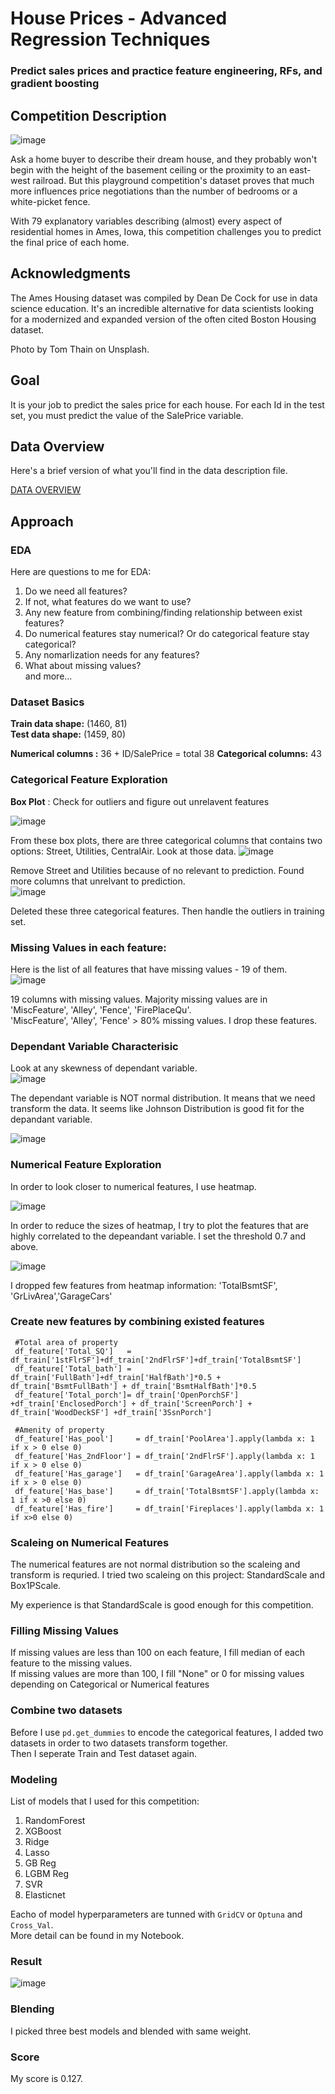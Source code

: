 # House Prices - Advanced Regression Techniques

### Predict sales prices and practice feature engineering, RFs, and gradient boosting

## Competition Description

![image](https://github.com/kh4vv/Data-Science-Project/assets/47800500/cbfbed1a-99b9-4a27-b1d5-aff9cc6e3753)

Ask a home buyer to describe their dream house, and they probably won't begin with the height of the basement ceiling or the proximity to an east-west railroad.
But this playground competition's dataset proves that much more influences price negotiations than the number of bedrooms or a white-picket fence.

With 79 explanatory variables describing (almost) every aspect of residential homes in Ames, Iowa, this competition challenges you to predict the final price of each home.

## Acknowledgments

The Ames Housing dataset was compiled by Dean De Cock for use in data science education. It's an incredible alternative for data scientists looking for a modernized and expanded version of the often cited Boston Housing dataset. 

Photo by Tom Thain on Unsplash.

## Goal

It is your job to predict the sales price for each house. For each Id in the test set, you must predict the value of the SalePrice variable. 

## Data Overview

Here's a brief version of what you'll find in the data description file.

[DATA OVERVIEW](https://www.kaggle.com/competitions/house-prices-advanced-regression-techniques/data)

## Approach 

### EDA

Here are questions to me for EDA: 

1. Do we need all features?  
2. If not, what features do we want to use?  
3. Any new feature from combining/finding relationship between exist features?  
4. Do numerical features stay numerical? Or do categorical feature stay categorical?  
5. Any nomarlization needs for any features?  
6. What about missing values?  
and more...  

### Dataset Basics

**Train data shape:**  (1460, 81)  
**Test  data shape:**  (1459, 80)  

**Numerical columns :** 36 + ID/SalePrice = total 38 
**Categorical columns:** 43

### Categorical Feature Exploration

**Box Plot** : Check for outliers and figure out unrelavent features

![image](https://github.com/kh4vv/Data-Science-Project/assets/47800500/ba76bdfc-88e1-4bf4-843c-74e9c970364b) 

From these box plots, there are three categorical columns that contains two options: Street, Utilities, CentralAir. Look at those data. 
![image](https://github.com/kh4vv/Data-Science-Project/assets/47800500/3de08344-9465-4134-86d9-6847dd7de697) 

Remove Street and Utilities because of no relevant to prediction. Found more columns that unrelvant to prediction.  
![image](https://github.com/kh4vv/Data-Science-Project/assets/47800500/acec3d94-e4c0-49ba-ba93-6f9747b6babe)

Deleted these three categorical features. Then handle the outliers in training set. 

### Missing Values in each feature:  

Here is the list of all features that have missing values - 19 of them.  
![image](https://github.com/kh4vv/Data-Science-Project/assets/47800500/d7dd1c30-bd06-4616-8796-a96a8728a3bc)

19 columns with missing values. Majority missing values are in 'MiscFeature', 'Alley', 'Fence', 'FirePlaceQu'.  
'MiscFeature', 'Alley', 'Fence' > 80% missing values. I drop these features.  
 
### Dependant Variable Characterisic

Look at any skewness of dependant variable.  
![image](https://github.com/kh4vv/Data-Science-Project/assets/47800500/f26e31b1-23b5-4b37-b989-343655305297)  

The dependant variable is NOT normal distribution. It means that we need transform the data. 
It seems like Johnson Distribution is good fit for the depandant variable. 

![image](https://github.com/kh4vv/Data-Science-Project/assets/47800500/d2a66453-3b1c-4135-b840-be5485cbeafd)

### Numerical Feature Exploration

In order to look closer to numerical features, I use heatmap. 

![image](https://github.com/kh4vv/Data-Science-Project/assets/47800500/ee333cbc-c027-4efa-b510-88197c73ac6c)

In order to reduce the sizes of heatmap, I try to plot the features that are highly correlated to the depeandant variable.
I set the threshold 0.7 and above.

![image](https://github.com/kh4vv/Data-Science-Project/assets/47800500/c5405601-711b-4747-bfeb-b3c7b2c7c1a6)

I dropped few features from heatmap information:  'TotalBsmtSF', 'GrLivArea','GarageCars'

### Create new features by combining existed features

```
 #Total area of property
 df_feature['Total_SQ']   = df_train['1stFlrSF']+df_train['2ndFlrSF']+df_train['TotalBsmtSF']
 df_feature['Total_bath'] = df_train['FullBath']+df_train['HalfBath']*0.5 + df_train['BsmtFullBath'] + df_train['BsmtHalfBath']*0.5
 df_feature['Total_porch']= df_train['OpenPorchSF'] +df_train['EnclosedPorch'] + df_train['ScreenPorch'] + df_train['WoodDeckSF'] +df_train['3SsnPorch']
 
 #Amenity of property
 df_feature['Has_pool']     = df_train['PoolArea'].apply(lambda x: 1 if x > 0 else 0)
 df_feature['Has_2ndFloor'] = df_train['2ndFlrSF'].apply(lambda x: 1 if x > 0 else 0)
 df_feature['Has_garage']   = df_train['GarageArea'].apply(lambda x: 1 if x > 0 else 0)
 df_feature['Has_base']     = df_train['TotalBsmtSF'].apply(lambda x: 1 if x >0 else 0)
 df_feature['Has_fire']     = df_train['Fireplaces'].apply(lambda x: 1 if x>0 else 0)
```
### Scaleing on Numerical Features

The numerical features are not normal distribution so the scaleing and transform is requried. 
I tried two scaleing on this project: StandardScale and Box1PScale.

My experience is that StandardScale is good enough for this competition.

### Filling Missing Values

If missing values are less than 100 on each feature, I fill median of each feature to the missing values.  
If missing values are more than 100, I fill "None" or 0 for missing values depending on Categorical or Numerical features

### Combine two datasets

Before I use `pd.get_dummies` to encode the categorical features, I added two datasets in order to two datasets transform together.  
Then I seperate Train and Test dataset again.

### Modeling

List of models that I used for this competition:  

1. RandomForest
2. XGBoost
3. Ridge
4. Lasso
5. GB Reg
6. LGBM Reg
7. SVR
8. Elasticnet

Eacho of model hyperparameters are tunned with `GridCV` or `Optuna` and `Cross_Val`.  
More detail can be found in my Notebook.

### Result

![image](https://github.com/kh4vv/Data-Science-Project/assets/47800500/8de80172-b724-44a3-b4b9-80f7c026fe21)

### Blending

I picked three best models and blended with same weight. 

### Score

My score is 0.127. 


